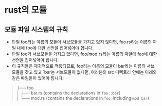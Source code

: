 # rust의 모듈
## 모듈 파일 시스템의 규칙
* 만일 foo라는 이름의 모듈이 서브모듈을 가지고 있지 않다면, foo.rs라는 이름의 파일 내에 foo에 대한 선언을 집어넣어야 합니다.
* 만일 foo가 서브모듈을 가지고 있다면, foo/mod.rs라는 이름의 파일에 foo에 대한 선언을 집어넣어야 합니다.
* 이 규칙들은 재귀적으로 적용되므로, foo라는 이름의 모듈이 bar라는 이름의 서브모듈을 갖고 있고 `bar는 서브모듈이 없다면, 여러분의 src 디렉토리 안에는 아래와 같은 파일들이 있어야 합니다:
> ├── foo\
> │   ├── bar.rs (contains the declarations in `foo::bar`)\
> │   └── mod.rs (contains the declarations in `foo`, including `mod bar`)